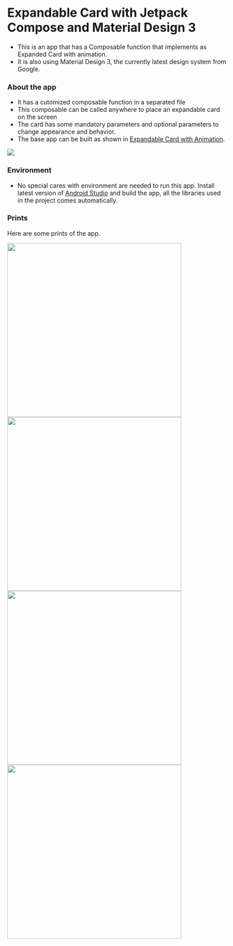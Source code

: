# Expandable Card with Jetpack Compose and Material Design 3

- This is an app that has a Composable function that implements as Expanded Card with animation.
- It is also using Material Design 3, the currently latest design system from Google.

### About the app

* It has a cutomized composable function in a separated file
* This composable can be called anywhere to place an expandable card on the screen
* The card has some mandatory parameters and optional parameters to change appearance and behavior.
* The base app can be built as shown in [Expandable Card with Animation](https://www.youtube.com/watch?v=TMaIMctI7oo).

<p align="left">
  <a href="https://skillicons.dev">
    <img src="https://skillicons.dev/icons?i=androidstudio,kotlin" />
  </a>
</p>

### Environment

- No special cares with environment are needed to run this app. Install latest version of [Android Studio](https://developer.android.com/studio) and build the app, all the libraries used in the project comes automatically.

### Prints

Here are some prints of the app.

<img src="https://github.com/igor-bt/android/assets/89407701/fb313a11-3542-4544-920c-5ea70ef5e291" width="400"/>
<img src="https://github.com/igor-bt/android/assets/89407701/49167d02-4552-4d1b-b322-bc921cea106d" width="400"/>
<img src="https://github.com/igor-bt/android/assets/89407701/2907df23-2fb9-4f22-8294-ab45b135a1be" width="400"/>
<img src="https://github.com/igor-bt/android/assets/89407701/738bb271-ba53-4081-8e29-77242b286833" width="400"/>

#
